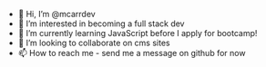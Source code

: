- 👋 Hi, I’m @mcarrdev
- 👀 I’m interested in becoming a full stack dev
- 🌱 I’m currently learning JavaScript before I apply for bootcamp!
- 💞️ I’m looking to collaborate on cms sites
- 📫 How to reach me - send me a message on github for now

<!---
mcarrdev/mcarrdev is a ✨ special ✨ repository because its `README.md` (this file) appears on your GitHub profile.
You can click the Preview link to take a look at your changes.
--->

